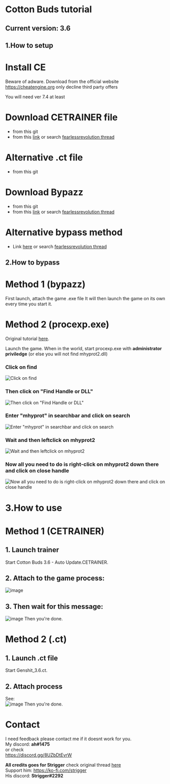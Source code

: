 # Cotton Buds tutorial
## Current version: 3.6

## 1.How to setup
# Install CE
Beware of adware.
Download from the official website https://cheatengine.org only decline third party offers

You will need ver 7.4 at least

# Download CETRAINER file
- from this git
- from this [link](https://fearlessrevolution.com/download/file.php?id=50054) or search [fearlessrevolution thread](https://fearlessrevolution.com/viewtopic.php?t=21585)

# Alternative .ct file
- from this git

# Download Bypazz
- from this git
- from this [link](https://fearlessrevolution.com/download/file.php?id=50053) or search [fearlessrevolution thread](https://fearlessrevolution.com/viewtopic.php?t=21585)

# Alternative bypass method
- Link [here](https://fearlessrevolution.com/viewtopic.php?p=255516#p255516) or search [fearlessrevolution thread](https://fearlessrevolution.com/viewtopic.php?t=21585)

## 2.How to bypass
# Method 1 (bypazz)
First launch, attach the game .exe file
It will then launch the game on its own every time you start it.

# Method 2 (procexp.exe)
Original tutorial [here](https://fearlessrevolution.com/viewtopic.php?p=255516#p255516).

Launch the game.
When in the world, start procexp.exe with **administrator priviledge** (or else you will not find mhyprot2.dll)

### Click on find
![Click on find](https://i.imgur.com/t1alCWk.png)

### Then click on "Find Handle or DLL"
![Then click on "Find Handle or DLL"](https://i.imgur.com/UMMkJxe.png)

### Enter "mhyprot" in searchbar and click on search
![Enter "mhyprot" in searchbar and click on search](https://i.imgur.com/3jGu1Ly.png)

### Wait and then leftclick on mhyprot2
![Wait and then leftclick on mhyprot2](https://i.imgur.com/OL3uwXp.png)

### Now all you need to do is right-click on mhyprot2 down there and click on close handle
![Now all you need to do is right-click on mhyprot2 down there and click on close handle](https://i.imgur.com/qEi5imJ.png)

# 3.How to use 
# Method 1 (CETRAINER)
## 1. Launch trainer<br>
Start Cotton Buds 3.6 - Auto Update.CETRAINER.

## 2. Attach to the game process:<br>
![image](https://user-images.githubusercontent.com/79577721/233737319-6325ba64-5675-4fc7-8e5a-237c91f0907a.png)

## 3. Then wait for this message:<br>
![image](https://user-images.githubusercontent.com/79577721/233737114-efa95dbc-1d1c-4d35-9eb9-75f9f5d84611.png)
Then you're done.

# Method 2 (.ct)
## 1. Launch .ct file<br>
Start Genshit_3.6.ct.

## 2. Attach process
See: <br>
![image](https://user-images.githubusercontent.com/79577721/233737897-6b7f0f38-2afd-464d-b179-fe88af1da295.png)
Then you're done.


# Contact
I need feedback please contact me if it doesnt work for you. <br>
My discord: **ah#1475** <br>
or check <br>
https://discord.gg/8UZbDtEvrW


**All credits goes for Strigger** check original thread [here](https://fearlessrevolution.com/viewtopic.php?t=21585) <br>
Support him: 
https://ko-fi.com/strigger <br>
His discord: **Strigger#2292**
